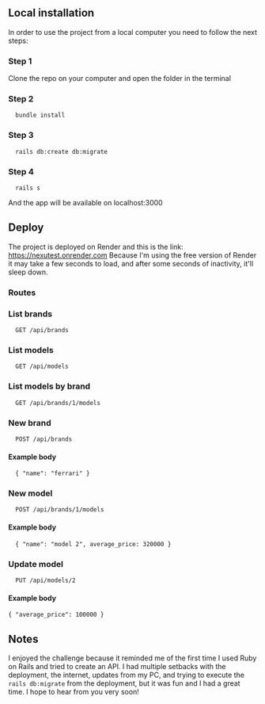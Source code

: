 ## Local installation
In order to use the project from a local computer you need to follow the next steps:

### Step 1
Clone the repo on your computer and open the folder in the terminal

### Step 2
```
  bundle install
```

### Step 3
```
  rails db:create db:migrate
```

### Step 4
```
  rails s
```

And the app will be available on localhost:3000

## Deploy
The project is deployed on Render and this is the link: https://nexutest.onrender.com
Because I'm using the free version of Render it may take a few seconds to load, and after some seconds of inactivity, it'll sleep down.

### Routes

### List brands
```
  GET /api/brands
```

### List models
```
  GET /api/models
```

### List models by brand
```
  GET /api/brands/1/models
```

### New brand
```
  POST /api/brands
```

#### Example body
```
  { "name": "ferrari" }
```

### New model
```
  POST /api/brands/1/models
```

#### Example body
```
  { "name": "model 2", average_price: 320000 }
```

### Update model
```
  PUT /api/models/2
```

#### Example body
```
{ "average_price": 100000 }
```


## Notes
I enjoyed the challenge because it reminded me of the first time I used Ruby on Rails and tried to create an API.
I had multiple setbacks with the deployment, the internet, updates from my PC, and trying to execute the ```rails db:migrate``` from the deployment, but it was fun and I had a great time. I hope to hear from you very soon!